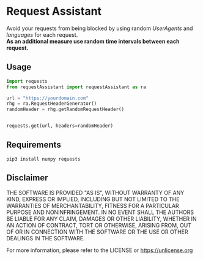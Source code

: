 
# Request Assistant

Avoid your requests from being blocked by using random *UserAgents* and *languages* for each request. <br>
**As an additional measure use random time intervals between each request.**

## Usage
```python
import requests
from requestAssistant import requestAssistant as ra

url = "https://yourdomain.com"
rhg = ra.RequestHeaderGenerator()
randomHeader = rhg.getRandomRequestHeader()


requests.get(url, headers=randomHeader)
```

## Requirements
`pip3 install numpy requests`


## Disclaimer
THE SOFTWARE IS PROVIDED "AS IS", WITHOUT WARRANTY OF ANY KIND, EXPRESS OR IMPLIED, INCLUDING BUT NOT LIMITED TO THE WARRANTIES OF MERCHANTABILITY, FITNESS FOR A PARTICULAR PURPOSE AND NONINFRINGEMENT. IN NO EVENT SHALL THE AUTHORS BE LIABLE FOR ANY CLAIM, DAMAGES OR OTHER LIABILITY, WHETHER IN AN ACTION OF CONTRACT, TORT OR OTHERWISE, ARISING FROM, OUT OF OR IN CONNECTION WITH THE SOFTWARE OR THE USE OR OTHER DEALINGS IN THE SOFTWARE.

For more information, please refer to the LICENSE or https://unlicense.org
